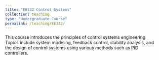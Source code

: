 ```yaml
---
title: "EE332 Control Systems"
collection: teaching
type: "Undergraduate Course"
permalink: /teaching/EE332/
---
```

This course introduces the principles of control systems engineering. Topics include system modeling, feedback control, stability analysis, and the design of control systems using various methods such as PID controllers.


